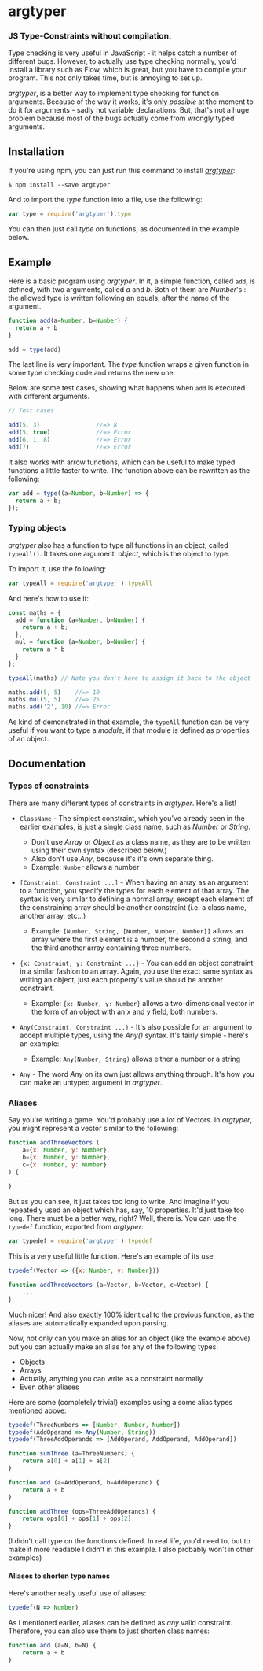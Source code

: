 # argtyper

### JS Type-Constraints without compilation.

Type checking is very useful in JavaScript - it helps catch a number of different bugs.
However, to actually use type checking normally, you'd install a library such as Flow,
which is great, but you have to compile your program. This not only takes time, but is
annoying to set up.

_argtyper_, is a better way to implement type checking for function arguments.
Because of the way it works, it's only _possible_ at the moment to do it for arguments -
sadly not variable declarations. But, that's not a huge problem because most of the bugs
actually come from wrongly typed arguments.

## Installation

If you're using npm, you can just run this command to install [_argtyper_](https://www.npmjs.com/package/argtyper):

```
$ npm install --save argtyper
```

And to import the _type_ function into a file, use the following:

```javascript
var type = require('argtyper').type
```

You can then just call _type_ on functions, as documented in the example below.

## Example

Here is a basic program using _argtyper_. In it, a simple function, called `add`,
is defined, with two arguments, called _a_ and _b_. Both of them are _Number_'s
: the allowed type is written following an equals, after the
name of the argument.

```javascript
function add(a=Number, b=Number) {
  return a + b
}

add = type(add)
```

The last line is very important. The _type_ function wraps a given function in some type
checking code and returns the new one.

Below are some test cases, showing what happens when `add` is executed with different
arguments.

```javascript
// Test cases

add(5, 3)                //=> 8
add(5, true)             //=> Error
add(6, 1, 8)             //=> Error
add(7)                   //=> Error
```

It also works with arrow functions, which can be useful to make typed functions
a little faster to write. The function above can be rewritten as the following:

```javascript
var add = type((a=Number, b=Number) => {
  return a + b;
});
```

### Typing objects

_argtyper_ also has a function to type all functions in an object, called
`typeAll()`. It takes one argument: _object_, which is the object to type.

To import it, use the following:

```javascript
var typeAll = require('argtyper').typeAll
```

And here's how to use it:

```javascript
const maths = {
  add = function (a=Number, b=Number) {
    return a + b;
  },
  mul = function (a=Number, b=Number) {
    return a * b
  }
};

typeAll(maths) // Note you don't have to assign it back to the object

maths.add(5, 5)    //=> 10
maths.mul(5, 5)    //=> 25
maths.add('2', 10) //=> Error
```

As kind of demonstrated in that example, the `typeAll` function can be very
useful if you want to type a _module_, if that module is defined as properties
of an object.

## Documentation

### Types of constraints

There are many different types of constraints in _argtyper_. Here's a list!

 - `ClassName` - The simplest constraint, which you've already seen in the earlier
   examples, is just a single class name, such as _Number_ or _String_.
    - Don't use _Array_ or _Object_ as a class name, as they are to be written
      using their own syntax (described below.)
    - Also don't use _Any_, because it's it's own separate thing.
    - Example: `Number` allows a number

 - `[Constraint, Constraint ...]` - When having an array as an argument to a function, you specify
   the types for each element of that array. The syntax is very similar to
   defining a normal array, except each element of the constraining array should
   be another constraint (i.e. a class name, another array, etc...)
    - Example: `[Number, String, [Number, Number, Number]]` allows an array
      where the first element is a number, the second a string, and the third
      another array containing three numbers.

 - `{x: Constraint, y: Constraint ...}` - You can add an object constraint in a
   similar fashion to an array. Again, you use the exact same syntax as writing
   an object, just each property's value should be another constraint.
    - Example: `{x: Number, y: Number}` allows a two-dimensional vector in the
      form of an object with an x and y field, both numbers.

 - `Any(Constraint, Constraint ...)` - It's also possible for an argument to
   accept multiple types, using the _Any()_ syntax. It's fairly simple - here's
   an example:
    - Example: `Any(Number, String)` allows either a number or a string

 - `Any` - The word _Any_ on its own just allows anything through. It's how
   you can make an untyped argument in _argtyper_.

### Aliases

Say you're writing a game. You'd probably use a lot of Vectors. In _argtyper_, you might represent a vector similar to the following:

```javascript
function addThreeVectors (
	a={x: Number, y: Number},
	b={x: Number, y: Number},
	c={x: Number, y: Number}
) {
	...
}
```

But as you can see, it just takes too long to write. And imagine if you repeatedly used an object which has, say, 10 properties. It'd just take too long. There must be a better way, right? Well, there is. You can use the `typedef` function, exported from _argtyper_:

```javascript
var typedef = require('argtyper').typedef
```

This is a very useful little function. Here's an example of its use:

```javascript
typedef(Vector => ({x: Number, y: Number}))

function addThreeVectors (a=Vector, b=Vector, c=Vector) {
	...
}
```

Much nicer! And also exactly 100% identical to the previous function, as the aliases are automatically expanded upon parsing.

Now, not only can you make an alias for an object (like the example above) but you can actually make an alias for any of the following types:

 - Objects
 - Arrays
 - Actually, anything you can write as a constraint normally
 - Even other aliases

Here are some (completely trivial) examples using a some alias types mentioned above:

```javascript
typedef(ThreeNumbers => [Number, Number, Number])
typedef(AddOperand => Any(Number, String))
typedef(ThreeAddOperands => [AddOperand, AddOperand, AddOperand])

function sumThree (a=ThreeNumbers) {
	return a[0] + a[1] + a[2]
}

function add (a=AddOperand, b=AddOperand) {
	return a + b
}

function addThree (ops=ThreeAddOperands) {
	return ops[0] + ops[1] + ops[2]
}
```

(I didn't call type on the functions defined. In real life, you'd need to, but to make it more readable I didn't in this example. I also probably won't in other examples)

#### Aliases to shorten type names

Here's another really useful use of aliases:

```javascript
typedef(N => Number)
```

As I mentioned earlier, aliases can be defined as _any_ valid constraint. Therefore, you can also use them to just shorten class names:

```javascript
function add (a=N, b=N) {
	return a + b
}
```